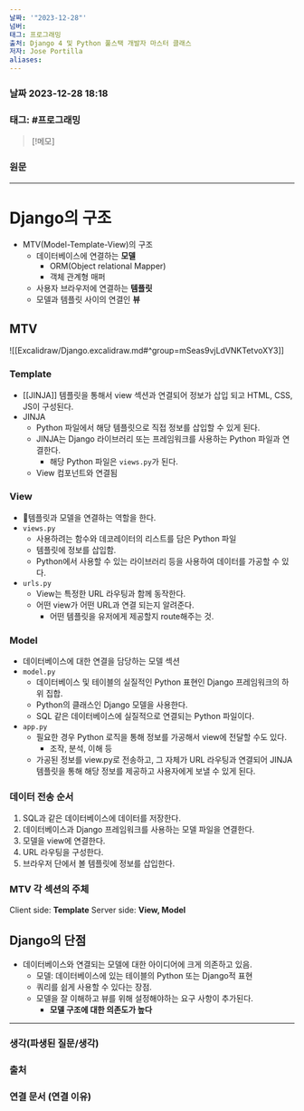 ```yaml
---
날짜: '"2023-12-28"'
넘버: 
태그: 프로그래밍
출처: Django 4 및 Python 풀스택 개발자 마스터 클래스
저자: Jose Portilla
aliases:
---
```

### 날짜  2023-12-28 18:18

### 태그: #프로그래밍 

>[!메모]
>

### 원문
---
# Django의 구조
- MTV(Model-Template-View)의 구조
	- 데이터베이스에 연결하는 **모델**
		- ORM(Object relational Mapper)
		- 객체 관계형 매퍼
	- 사용자 브라우저에 연결하는 **템플릿**
	- 모델과 템플릿 사이의 연결인 **뷰**
## MTV
![[Excalidraw/Django.excalidraw.md#^group=mSeas9vjLdVNKTetvoXY3]]
### Template
- [[JINJA]] 템플릿을 통해서 view 섹션과 연결되어 정보가 삽입 되고 HTML, CSS, JS이 구성된다.
- JINJA
	- Python 파일에서 해당 템플릿으로 직접 정보를 삽입할 수 있게 된다.
	- JINJA는 Django 라이브러리 또는 프레임워크를 사용하는 Python 파일과 연결한다.
		- 해당 Python 파일은 `views.py`가 된다.
	- View 컴포넌트와 연결됨
### View
- 템플릿과 모델을 연결하는 역할을 한다.
- `views.py`
	- 사용하려는 함수와 데코레이터의 리스트를 담은 Python 파일
	- 템플릿에 정보를 삽입함.
	- Python에서 사용할 수 있는 라이브러리 등을 사용하여 데이터를 가공할 수 있다.
- `urls.py`
	- View는 특정한 URL 라우팅과 함께 동작한다.
	- 어떤 view가 어떤 URL과 연결 되는지 알려준다.
		- 어떤 템플릿을 유저에게 제공할지 route해주는 것.
### Model
- 데이터베이스에 대한 연결을 담당하는 모델 섹션
- `model.py`
	- 데이터베이스 및 테이블의 실질적인 Python 표현인 Django 프레임워크의 하위 집합.
	- Python의 클래스인 Django 모델을 사용한다.
	- SQL 같은 데이터베이스에 실질적으로 연결되는 Python 파일이다.
- `app.py`
	- 필요한 경우 Python 로직을 통해 정보를 가공해서 view에 전달할 수도 있다.
		- 조작, 분석, 이해 등
	- 가공된 정보를 view.py로 전송하고, 그 자체가 URL 라우팅과 연결되어 JINJA 템플릿을 통해 해당 정보를 제공하고 사용자에게 보낼 수 있게 된다.
### 데이터 전송 순서
1. SQL과 같은 데이터베이스에 데이터를 저장한다.
2. 데이터베이스과 Django 프레임워크를 사용하는 모델 파일을 연결한다.
3. 모델을 view에 연결한다.
4. URL 라우팅을 구성한다.
5. 브라우저 단에서 볼 템플릿에 정보를 삽입한다.
### MTV 각 섹션의 주체
Client side: **Template**
Server side: **View, Model**

## Django의 단점
- 데이터베이스와 연결되는 모델에 대한 아이디어에 크게 의존하고 있음.
	- 모델: 데이터베이스에 있는 테이블의 Python 또는 Django적 표현
	- 쿼리를 쉽게 사용할 수 있다는 장점.
	- 모델을 잘 이해하고 뷰를 위해 설정해야하는 요구 사항이 추가된다.
		- **모델 구조에 대한 의존도가 높다**

---
### 생각(파생된 질문/생각)

### 출처

### 연결 문서 (연결 이유)
